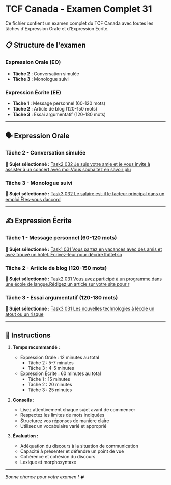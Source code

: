# TCF Canada - Examen Complet 31

Ce fichier contient un examen complet du TCF Canada avec toutes les tâches d'Expression Orale et d'Expression Écrite.

## 📋 Structure de l'examen

### Expression Orale (EO)
- **Tâche 2** : Conversation simulée
- **Tâche 3** : Monologue suivi

### Expression Écrite (EE)  
- **Tâche 1** : Message personnel (60-120 mots)
- **Tâche 2** : Article de blog (120-150 mots)
- **Tâche 3** : Essai argumentatif (120-180 mots)

---

## 🗣️ Expression Orale

### Tâche 2 - Conversation simulée

**📄 Sujet sélectionné :** [Task2 032 Je suis votre amie et je vous invite à assister à un concert avec moi.Vous souhaitez en savoir plu](tcf_canada/eo/task2/task2_032_Je_suis_votre_amie_et_je_vous_invite_à_assister_à_un_concert_avec_moi.Vous_souhaitez_en_savoir_plu.md)

### Tâche 3 - Monologue suivi

**📄 Sujet sélectionné :** [Task3 032 Le salaire est-il le facteur principal dans un emploi Êtes-vous daccord](tcf_canada/eo/task3/task3_032_Le_salaire_est-il_le_facteur_principal_dans_un_emploi_Êtes-vous_daccord.md)

---

## ✍️ Expression Écrite

### Tâche 1 - Message personnel (60-120 mots)

**📄 Sujet sélectionné :** [Task1 031 Vous partez en vacances avec des amis et avez trouvé un hôtel. Écrivez-leur pour décrire lhôtel so](tcf_canada/ee/task1/task1_031_Vous_partez_en_vacances_avec_des_amis_et_avez_trouvé_un_hôtel._Écrivez-leur_pour_décrire_lhôtel_so.md)

### Tâche 2 - Article de blog (120-150 mots)

**📄 Sujet sélectionné :** [Task2 031 Vous avez participé à un programme dans une école de langue.Rédigez un article sur votre site pour r](tcf_canada/ee/task2/task2_031_Vous_avez_participé_à_un_programme_dans_une_école_de_langue.Rédigez_un_article_sur_votre_site_pour_r.md)

### Tâche 3 - Essai argumentatif (120-180 mots)

**📄 Sujet sélectionné :** [Task3 031 Les nouvelles technologies à lécole un atout ou un risque](tcf_canada/ee/task3/task3_031_Les_nouvelles_technologies_à_lécole_un_atout_ou_un_risque.md)

---

## 📝 Instructions

1. **Temps recommandé :**
   - Expression Orale : 12 minutes au total
     - Tâche 2 : 5-7 minutes
     - Tâche 3 : 4-5 minutes
   - Expression Écrite : 60 minutes au total
     - Tâche 1 : 15 minutes
     - Tâche 2 : 20 minutes  
     - Tâche 3 : 25 minutes

2. **Conseils :**
   - Lisez attentivement chaque sujet avant de commencer
   - Respectez les limites de mots indiquées
   - Structurez vos réponses de manière claire
   - Utilisez un vocabulaire varié et approprié

3. **Évaluation :**
   - Adéquation du discours à la situation de communication
   - Capacité à présenter et défendre un point de vue
   - Cohérence et cohésion du discours
   - Lexique et morphosyntaxe

---

*Bonne chance pour votre examen ! 🍀*
